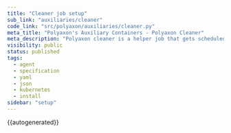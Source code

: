 ```yaml
---
title: "Cleaner job setup"
sub_link: "auxiliaries/cleaner"
code_link: "src/polyaxon/auxiliaries/cleaner.py"
meta_title: "Polyaxon's Auxiliary Containers - Polyaxon Cleaner"
meta_description: "Polyaxon cleaner is a helper job that gets scheduled to clean artifacts when a run is deleted."
visibility: public
status: published
tags:
  - agent
  - specification
  - yaml
  - json
  - kubernetes
  - install
sidebar: "setup"
---
```


{{autogenerated}}
